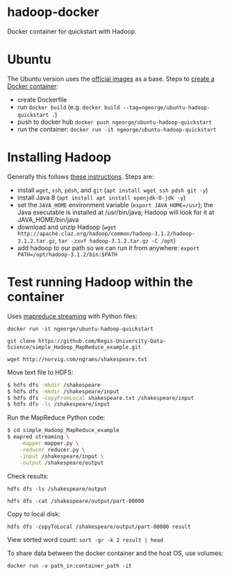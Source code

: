 # hadoop-docker
Docker container for quickstart with Hadoop.


# Ubuntu
The Ubuntu version uses the [official images](https://hub.docker.com/_/ubuntu) as a base.
Steps to [create a Docker container](https://docs.docker.com/get-started/part2/):
- create Dockerfile
- run `docker build` (e.g. `docker build --tag=ngeorge/ubuntu-hadoop-quickstart .`)
- push to docker hub `docker push ngeorge/ubuntu-hadoop-quickstart`
- run the container: `docker run -it ngeorge/ubuntu-hadoop-quickstart`


# Installing Hadoop
Generally this follows [these instructions](https://hadoop.apache.org/docs/r3.1.2/hadoop-project-dist/hadoop-common/SingleCluster.html).  Steps are:

- install `wget`, `ssh`, `pdsh`, and `git` (`apt install wget ssh pdsh git -y`)
- install Java 8 (`apt install apt install openjdk-8-jdk -y`)
- set the `JAVA_HOME` environment variable (`export JAVA_HOME=/usr`); the Java executable is installed at /usr/bin/java; Hadoop will look for it at JAVA_HOME/bin/java
- download and unzip Hadoop (`wget http://apache.claz.org/hadoop/common/hadoop-3.1.2/hadoop-3.1.2.tar.gz`, `tar -zxvf hadoop-3.1.2.tar.gz -C /opt`)
- add hadoop to our path so we can run it from anywhere: `export PATH=/opt/hadoop-3.1.2/bin:$PATH`

# Test running Hadoop within the container

Uses [mapreduce streaming](https://hadoop.apache.org/docs/r3.1.2/hadoop-streaming/HadoopStreaming.html) with Python files:

`docker run -it ngeorge/ubuntu-hadoop-quickstart`

`git clone https://github.com/Regis-University-Data-Science/simple_Hadoop_MapReduce_example.git`

`wget http://norvig.com/ngrams/shakespeare.txt`

Move text file to HDFS:
```bash
$ hdfs dfs -mkdir /shakespeare
$ hdfs dfs -mkdir /shakespeare/input
$ hdfs dfs -copyFromLocal shakespeare.txt /shakespeare/input
$ hdfs dfs -ls /shakespeare/input
```

Run the MapReduce Python code:
```bash
$ cd simple_Hadoop_MapReduce_example
$ mapred streaming \
    -mapper mapper.py \
    -reducer reducer.py \
    -input /shakespeare/input \
    -output /shakespeare/output
```

Check results:

`hdfs dfs -ls /shakespeare/output`

`hdfs dfs -cat /shakespeare/output/part-00000`

Copy to local disk:

`hdfs dfs -copyToLocal /shakespeare/output/part-00000 result`

View sorted word count:
`sort -gr -k 2 result | head`

To share data between the docker container and the host OS, use volumes:

`docker run -v path_in:container_path -it`
